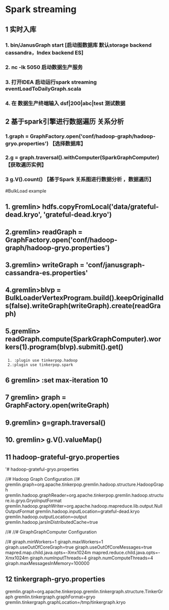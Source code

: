 # Spark streaming

## 1 实时入库
### 1. bin/JanusGraph start  [启动图数据库 默认storage backend cassandra，Index backend ES]
### 2. nc -lk 5050  启动数据生产服务
### 3. 打开IDEA 启动运行spark streaming  eventLoadToDailyGraph.scala
### 4. 在 数据生产终端输入  dsf|200|abc|test 测试数据

## 2 基于spark引擎进行数据遍历 关系分析
 ### 1.graph = GraphFactory.open('conf/hadoop-graph/hadoop-gryo.properties')  【选择数据库】
 ### 2.g = graph.traversal().withComputer(SparkGraphComputer)      【获取遍历实例】
 ### 3 g.V().count() 【基于Spark 关系图进行数据分析 ，数据遍历】
 
 
 
 
 #BulkLoad example
 
 ## 1. gremlin> hdfs.copyFromLocal('data/grateful-dead.kryo', 'grateful-dead.kryo')
 ## 2.gremlin> readGraph = GraphFactory.open('conf/hadoop-graph/hadoop-gryo.properties')
 
 ## 3.gremlin> writeGraph = 'conf/janusgraph-cassandra-es.properties'
 ## 4.gremlin>blvp = BulkLoaderVertexProgram.build().keepOriginalIds(false).writeGraph(writeGraph).create(readGraph)
 ## 5.gremlin> readGraph.compute(SparkGraphComputer).workers(1).program(blvp).submit().get()
 ### 
     1. :plugin use tinkerpop.hadoop
     2.:plugin use tinkerpop.spark
     
 ## 6 gremlin> :set max-iteration 10  
 ## 7 gremlin>  graph = GraphFactory.open(writeGraph)
 ## 9.gremlin> g=graph.traversal()
 
 ## 10. gremlin> g.V().valueMap()
 
 ## 11 hadoop-grateful-gryo.properties
 
 '# hadoop-grateful-gryo.properties
 
 
 //# Hadoop Graph Configuration
 //#
 gremlin.graph=org.apache.tinkerpop.gremlin.hadoop.structure.HadoopGraph
 gremlin.hadoop.graphReader=org.apache.tinkerpop.gremlin.hadoop.structure.io.gryo.GryoInputFormat
 gremlin.hadoop.graphWriter=org.apache.hadoop.mapreduce.lib.output.NullOutputFormat
 gremlin.hadoop.inputLocation=grateful-dead.kryo
 gremlin.hadoop.outputLocation=output
 gremlin.hadoop.jarsInDistributedCache=true
 
 //#
 //# GiraphGraphComputer Configuration
 
 
 //#
 giraph.minWorkers=1
 giraph.maxWorkers=1
 giraph.useOutOfCoreGraph=true
 giraph.useOutOfCoreMessages=true
 mapred.map.child.java.opts=-Xmx1024m
 mapred.reduce.child.java.opts=-Xmx1024m
 giraph.numInputThreads=4
 giraph.numComputeThreads=4
 giraph.maxMessagesInMemory=100000
 
 ## 12 tinkergraph-gryo.properties
 
 gremlin.graph=org.apache.tinkerpop.gremlin.tinkergraph.structure.TinkerGraph
 gremlin.tinkergraph.graphFormat=gryo
 gremlin.tinkergraph.graphLocation=/tmp/tinkergraph.kryo
 
 
 
   
 
 